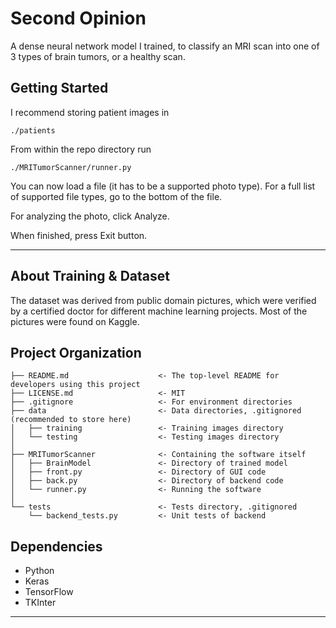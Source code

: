 Second Opinion
==============================

A dense neural network model I trained, to classify an MRI scan into one of 3 types of brain tumors, or a healthy scan.

Getting Started
------------

I recommend storing patient images in

`./patients`

From within the repo directory run

`./MRITumorScanner/runner.py`

You can now load a file (it has to be a supported photo type). For a full list of supported file types, 
go to the bottom of the file.

For analyzing the photo, click Analyze.

When finished, press Exit button.

-----
About Training & Dataset
--

The dataset was derived from public domain pictures, which were verified by a certified doctor for different
machine learning projects. Most of the pictures were found on Kaggle.

Project Organization
------------

    ├── README.md                    <- The top-level README for developers using this project
    ├── LICENSE.md                   <- MIT
    ├── .gitignore                   <- For environment directories
    ├── data                         <- Data directories, .gitignored (recommended to store here)
    │   ├── training                 <- Training images directory
    │   └── testing                  <- Testing images directory
    │
    ├── MRITumorScanner              <- Containing the software itself
    │   ├── BrainModel               <- Directory of trained model
    │   ├── front.py                 <- Directory of GUI code
    │   ├── back.py                  <- Directory of backend code
    │   └── runner.py                <- Running the software
    │
    └── tests                        <- Tests directory, .gitignored
        └── backend_tests.py         <- Unit tests of backend
 
Dependencies
------------

- Python
- Keras
- TensorFlow
- TKInter
--------
